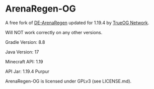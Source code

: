 # ArenaRegen-OG

A free fork of [DE-ArenaRegen](https://github.com/Realizedd/DE-ArenaRegen/) updated for 1.19.4 by [TrueOG Network](https://true-og.net/).

Will NOT work correctly on any other versions.

Gradle Version: 8.8

Java Version: 17

Minecraft API: 1.19

API Jar: 1.19.4 Purpur

ArenaRegen-OG is licensed under GPLv3 (see LICENSE.md).